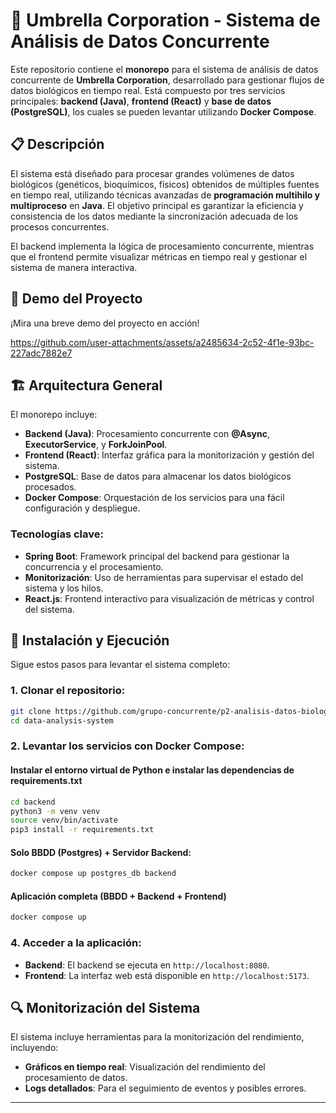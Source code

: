 # 🧬 Umbrella Corporation - Sistema de Análisis de Datos Concurrente

Este repositorio contiene el **monorepo** para el sistema de análisis de datos concurrente de **Umbrella Corporation**, desarrollado para gestionar flujos de datos biológicos en tiempo real. Está compuesto por tres servicios principales: **backend (Java)**, **frontend (React)** y **base de datos (PostgreSQL)**, los cuales se pueden levantar utilizando **Docker Compose**.

## 📋 Descripción

El sistema está diseñado para procesar grandes volúmenes de datos biológicos (genéticos, bioquímicos, físicos) obtenidos de múltiples fuentes en tiempo real, utilizando técnicas avanzadas de **programación multihilo y multiproceso** en **Java**. El objetivo principal es garantizar la eficiencia y consistencia de los datos mediante la sincronización adecuada de los procesos concurrentes.

El backend implementa la lógica de procesamiento concurrente, mientras que el frontend permite visualizar métricas en tiempo real y gestionar el sistema de manera interactiva.

## 🎥 Demo del Proyecto

¡Mira una breve demo del proyecto en acción!




https://github.com/user-attachments/assets/a2485634-2c52-4f1e-93bc-227adc7882e7





## 🏗️ Arquitectura General

El monorepo incluye:

- **Backend (Java)**: Procesamiento concurrente con **@Async**, **ExecutorService**, y **ForkJoinPool**.
- **Frontend (React)**: Interfaz gráfica para la monitorización y gestión del sistema.
- **PostgreSQL**: Base de datos para almacenar los datos biológicos procesados.
- **Docker Compose**: Orquestación de los servicios para una fácil configuración y despliegue.

### Tecnologías clave:

- **Spring Boot**: Framework principal del backend para gestionar la concurrencia y el procesamiento.
- **Monitorización**: Uso de herramientas para supervisar el estado del sistema y los hilos.
- **React.js**: Frontend interactivo para visualización de métricas y control del sistema.

## 🚀 Instalación y Ejecución

Sigue estos pasos para levantar el sistema completo:

### 1. Clonar el repositorio:

```bash
git clone https://github.com/grupo-concurrente/p2-analisis-datos-biologicos
cd data-analysis-system
```

### 2. Levantar los servicios con Docker Compose:

#### Instalar el entorno virtual de Python e instalar las dependencias de requirements.txt
```bash
cd backend
python3 -m venv venv
source venv/bin/activate
pip3 install -r requirements.txt
```

#### Solo BBDD (Postgres) + Servidor Backend:

```bash
docker compose up postgres_db backend
```

#### Aplicación completa (BBDD + Backend + Frontend)

```bash
docker compose up
```

### 4. Acceder a la aplicación:

- **Backend**: El backend se ejecuta en `http://localhost:8080`.
- **Frontend**: La interfaz web está disponible en `http://localhost:5173`.

## 🔍 Monitorización del Sistema

El sistema incluye herramientas para la monitorización del rendimiento, incluyendo:

- **Gráficos en tiempo real**: Visualización del rendimiento del procesamiento de datos.
- **Logs detallados**: Para el seguimiento de eventos y posibles errores.

---
